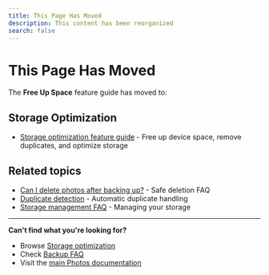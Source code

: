 ```yaml
---
title: This Page Has Moved
description: This content has been reorganized
search: false
---
```


# This Page Has Moved

The **Free Up Space** feature guide has moved to:

## Storage Optimization

- [Storage optimization feature guide](/photos/features/albums-and-organization/storage-optimization) - Free up device space, remove duplicates, and optimize storage

## Related topics

- [Can I delete photos after backing up?](/photos/faq/backup-and-sync#free-up-space-after-backup) - Safe deletion FAQ
- [Duplicate detection](/photos/features/backup-and-sync/duplicate-detection) - Automatic duplicate handling
- [Storage management FAQ](/photos/faq/albums-and-organization#storage-management) - Managing your storage

---

**Can't find what you're looking for?**

- Browse [Storage optimization](/photos/features/albums-and-organization/storage-optimization)
- Check [Backup FAQ](/photos/faq/backup-and-sync)
- Visit the [main Photos documentation](/photos/)
